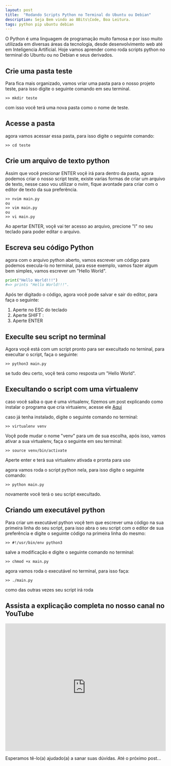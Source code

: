 ```yaml
---
layout: post
title:  "Rodando Scripts Python no Terminal do Ubuntu ou Debian"
description: Seja Bem vindo ao 8Bits\Code, Boa Leitura.
tags: python pip ubuntu debian
---
```


O Python é uma linguagem de programação muito famosa e por isso muito utilizada em diversas áreas da tecnologia, desde desenvolvimento web até em Inteligencia Artificial.
Hoje vamos aprender como roda scripts python no terminal do Ubuntu ou no Debian e seus derivados.

## Crie uma pasta teste
Para fica mais organizado, vamos vriar uma pasta para o nosso projeto teste, para isso digite o seguinte comando em seu terminal.

```
>> mkdir teste
```
com isso você terá uma nova pasta como o nome de teste.

## Acesse a pasta
agora vamos acessar essa pasta, para isso digite o seguinte comando:
```
>> cd teste
```
## Crie um arquivo de texto python
Assim que você precionar ENTER voçê irá para dentro da pasta, agora podemos criar o nosso script teste, existe varias formas de criar um arquivo de texto, nesse caso vou utilizar o nvim, fique avontade para criar com o editor de texto da sua preferência.
```
>> nvim main.py
ou
>> vim main.py
ou
>> vi main.py  
```
Ao apertar ENTER, voçê vai ter acesso ao arquivo, precione "I" no seu teclado para poder editar o arquivo.

## Escreva seu código Python
agora com o arquivo python aberto, vamos escrever um código para podemos execula-lo no terminal, para esse exemplo, vamos fazer algum bem simples, vamos escrever um "Hello World".

```python
print("Hello World!!!")
#=> prints "Hello World!!!".
```
Após ter digitado o código, agora você pode salvar e sair do editor, para faça o seguinte:
1. Aperte no ESC do teclado
2. Aperte SHIFT  :
3. Aperte ENTER

## Execulte seu script no terminal
Agora voçê está com um script pronto para ser execultado no terninal, para execultar o script, faça o seguinte:

```
>> python3 main.py
```
se tudo deu certo, voçê terá como resposta um "Hello World".

## Execultando o script com uma virtualenv
caso você saiba o que é uma virtualenv, fizemos um post explicando como instalar o programa que cria virtuaienv, acesse ele <a href="https://8bits-code.github.io/2021/02/17/Criando-Uma-Virtualenv-no-Ubuntu.html" target="_blank">Aqui</a>

caso já tenha instalado, digite o seguinte comando no terminal:
```
>> virtualenv venv
```
Voçê pode mudar o nome "venv" para um de sua escolha, após isso, vamos ativar a sua virtualenv, faça o seguinte em seu terminal:
```
>> source venv/bin/activate
```
Aperte enter e terá sua virtualenv ativada e pronta para uso

agora vamos roda o script python nela, para isso digite o seguinte comando:
```
>> python main.py
```
novamente você terá o seu script execultado.

## Criando um executável python
Para criar um executável python voçê tem que escrever uma código na sua primeira linha do seu script, para isso abra o seu script com o editor de sua preferência e digite o seguinte código na primeira linha do mesmo:
```
>> #!/usr/bin/env python3
```
salve a modificação e digite o seguinte comando no terminal:
```
>> chmod +x main.py
``` 

agora vamos roda o executável no terminal, para isso faça:
```
>> ./main.py
```
como das outras vezes seu script irá roda


## Assista a explicação completa no nosso canal no YouTube

<div class="embad">

<iframe width="100%" height="400" src="https://www.youtube.com/embed/SJUwHDc59yo" frameborder="0" allow="accelerometer; autoplay; clipboard-write; encrypted-media; gyroscope; picture-in-picture" allowfullscreen></iframe>

</div>


Esperamos tê-lo(a) ajudado(a) a sanar suas dúvidas.
Até o próximo post...

